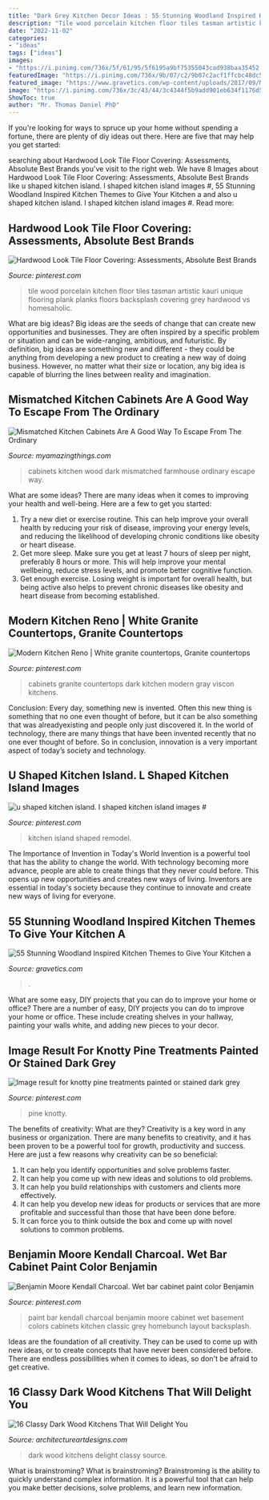 ```yaml
---
title: "Dark Grey Kitchen Decor Ideas : 55 Stunning Woodland Inspired Kitchen Themes To Give Your Kitchen A"
description: "Tile wood porcelain kitchen floor tiles tasman artistic kauri unique flooring plank planks floors backsplash covering grey hardwood vs homesaholic"
date: "2022-11-02"
categories:
- "ideas"
tags: ["ideas"]
images:
- "https://i.pinimg.com/736x/5f/61/95/5f6195a9bf75355043cad938baa35452.jpg"
featuredImage: "https://i.pinimg.com/736x/9b/07/c2/9b07c2acf1ffcbc48dc5068580398ef0.jpg"
featured_image: "https://www.gravetics.com/wp-content/uploads/2017/09/Modern-Farmhouse-Kitchen.-Gray-tile-floors-white-cabinets..jpg"
image: "https://i.pinimg.com/736x/3c/43/44/3c4344f5b9add901eb634f1176d5429e.jpg"
ShowToc: true
author: "Mr. Thomas Daniel PhD"
---
```



If you're looking for ways to spruce up your home without spending a fortune, there are plenty of diy ideas out there. Here are five that may help you get started: 

	

		
searching about Hardwood Look Tile Floor Covering: Assessments, Absolute Best Brands you've visit to the right web. We have 8 Images about Hardwood Look Tile Floor Covering: Assessments, Absolute Best Brands like u shaped kitchen island. l shaped kitchen island images #, 55 Stunning Woodland Inspired Kitchen Themes to Give Your Kitchen a and also u shaped kitchen island. l shaped kitchen island images #. Read more:
		
    
## Hardwood Look Tile Floor Covering: Assessments, Absolute Best Brands

<img loading=lazy src="https://i.pinimg.com/736x/8f/60/dd/8f60ddf6d36b7c678d2db94c37cf2f4b.jpg" onerror="this.onerror=null;this.src='https://tse1.mm.bing.net/th?id=OIP.1pZXZCNgmq2uVlgVldhZzAHaJ3&amp;pid=15.1';" alt="Hardwood Look Tile Floor Covering: Assessments, Absolute Best Brands">

_Source: pinterest.com_

>tile wood porcelain kitchen floor tiles tasman artistic kauri unique flooring plank planks floors backsplash covering grey hardwood vs homesaholic. 

	

What are big ideas?
Big ideas are the seeds of change that can create new opportunities and businesses. They are often inspired by a specific problem or situation and can be wide-ranging, ambitious, and futuristic. By definition, big ideas are something new and different - they could be anything from developing a new product to creating a new way of doing business. However, no matter what their size or location, any big idea is capable of blurring the lines between reality and imagination.

    
## Mismatched Kitchen Cabinets Are A Good Way To Escape From The Ordinary

<img loading=lazy src="https://myamazingthings.com/wp-content/uploads/2017/10/mismatched-kitchen-cabinets-7.jpg" onerror="this.onerror=null;this.src='https://tse4.mm.bing.net/th?id=OIP.u5P7TuJPlHgrjcR9FWpjlgHaKw&amp;pid=15.1';" alt="Mismatched Kitchen Cabinets Are A Good Way To Escape From The Ordinary">

_Source: myamazingthings.com_

>cabinets kitchen wood dark mismatched farmhouse ordinary escape way. 

	

What are some ideas?
There are many ideas when it comes to improving your health and well-being. Here are a few to get you started: 
1. Try a new diet or exercise routine. This can help improve your overall health by reducing your risk of disease, improving your energy levels, and reducing the likelihood of developing chronic conditions like obesity or heart disease. 
2. Get more sleep. Make sure you get at least 7 hours of sleep per night, preferably 8 hours or more. This will help improve your mental wellbeing, reduce stress levels, and promote better cognitive function. 
3. Get enough exercise. Losing weight is important for overall health, but being active also helps to prevent chronic diseases like obesity and heart disease from becoming established.

    
## Modern Kitchen Reno | White Granite Countertops, Granite Countertops

<img loading=lazy src="https://i.pinimg.com/736x/9b/07/c2/9b07c2acf1ffcbc48dc5068580398ef0.jpg" onerror="this.onerror=null;this.src='https://tse4.mm.bing.net/th?id=OIP.ZT2Qxv75QHfn9e3IlOs3hwHaJ3&amp;pid=15.1';" alt="Modern Kitchen Reno | White granite countertops, Granite countertops">

_Source: pinterest.com_

>cabinets granite countertops dark kitchen modern gray viscon kitchens. 

	

Conclusion:
Every day, something new is invented. Often this new thing is something that no one even thought of before, but it can be also something that was alreadyexisting and people only just discovered it. In the world of technology, there are many things that have been invented recently that no one ever thought of before. So in conclusion, innovation is a very important aspect of today’s society and technology.

    
## U Shaped Kitchen Island. L Shaped Kitchen Island Images #

<img loading=lazy src="https://i.pinimg.com/736x/3c/43/44/3c4344f5b9add901eb634f1176d5429e.jpg" onerror="this.onerror=null;this.src='https://tse2.mm.bing.net/th?id=OIP.K-CsOV-rVvzk3OwnHX1ZfQHaNK&amp;pid=15.1';" alt="u shaped kitchen island. l shaped kitchen island images #">

_Source: pinterest.com_

>kitchen island shaped remodel. 

	

The Importance of Invention in Today's World
Invention is a powerful tool that has the ability to change the world. With technology becoming more advance, people are able to create things that they never could before. This opens up new opportunities and creates new ways of living. Inventors are essential in today's society because they continue to innovate and create new ways of living for everyone.

    
## 55 Stunning Woodland Inspired Kitchen Themes To Give Your Kitchen A

<img loading=lazy src="https://www.gravetics.com/wp-content/uploads/2017/09/Modern-Farmhouse-Kitchen.-Gray-tile-floors-white-cabinets..jpg" onerror="this.onerror=null;this.src='https://tse1.mm.bing.net/th?id=OIP.T3eeW0y5eLou0ha9V-oL1wHaLH&amp;pid=15.1';" alt="55 Stunning Woodland Inspired Kitchen Themes to Give Your Kitchen a">

_Source: gravetics.com_

>. 

	

What are some easy, DIY projects that you can do to improve your home or office?
There are a number of easy, DIY projects you can do to improve your home or office. These include creating shelves in your hallway, painting your walls white, and adding new pieces to your decor.

    
## Image Result For Knotty Pine Treatments Painted Or Stained Dark Grey

<img loading=lazy src="https://i.pinimg.com/736x/e9/21/a7/e921a7a395724f9dfe7ebe13d2a28dfd.jpg" onerror="this.onerror=null;this.src='https://tse4.mm.bing.net/th?id=OIP.ONkKkhNz41XXa2UzkT3KHAAAAA&amp;pid=15.1';" alt="Image result for knotty pine treatments painted or stained dark grey">

_Source: pinterest.com_

>pine knotty. 

	

The benefits of creativity: What are they?
Creativity is a key word in any business or organization. There are many benefits to creativity, and it has been proven to be a powerful tool for growth, productivity and success. Here are just a few reasons why creativity can be so beneficial: 
1. It can help you identify opportunities and solve problems faster.
2. It can help you come up with new ideas and solutions to old problems.
3. It can help you build relationships with customers and clients more effectively. 
4. It can help you develop new ideas for products or services that are more profitable and successful than those that have been done before. 
5. It can force you to think outside the box and come up with novel solutions to common problems.

    
## Benjamin Moore Kendall Charcoal. Wet Bar Cabinet Paint Color Benjamin

<img loading=lazy src="https://i.pinimg.com/736x/5f/61/95/5f6195a9bf75355043cad938baa35452.jpg" onerror="this.onerror=null;this.src='https://tse1.mm.bing.net/th?id=OIP.wJm9fcdV6mVWzSZ_D05wUAHaLG&amp;pid=15.1';" alt="Benjamin Moore Kendall Charcoal. Wet bar cabinet paint color Benjamin">

_Source: pinterest.com_

>paint bar kendall charcoal benjamin moore cabinet wet basement colors cabinets kitchen classic grey homebunch layout backsplash. 

	

Ideas are the foundation of all creativity. They can be used to come up with new ideas, or to create concepts that have never been considered before. There are endless possibilities when it comes to ideas, so don't be afraid to get creative.

    
## 16 Classy Dark Wood Kitchens That Will Delight You

<img loading=lazy src="https://www.architectureartdesigns.com/wp-content/uploads/2016/02/7-9-630x630.jpg" onerror="this.onerror=null;this.src='https://tse2.mm.bing.net/th?id=OIP.TBv8iqPuVKuU25sZWw4nTAHaHa&amp;pid=15.1';" alt="16 Classy Dark Wood Kitchens That Will Delight You">

_Source: architectureartdesigns.com_

>dark wood kitchens delight classy source. 

	

What is brainstroming?
What is brainstroming? Brainstroming is the ability to quickly understand complex information. It is a powerful tool that can help you make better decisions, solve problems, and learn new information.

